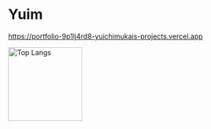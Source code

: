 # Yuim

https://portfolio-9p1lj4rd8-yuichimukais-projects.vercel.app

<p align="left"> 
  <img alt="Top Langs" height="150px" src="https://github-readme-stats.vercel.app/api/top-langs/?username=yuichimukai&layout=compact&show_icons=true&theme=tokyonight" />
</p>


